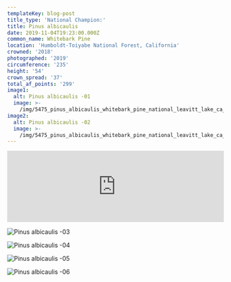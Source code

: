 ```yaml
---
templateKey: blog-post
title_type: 'National Champion:'
title: Pinus albicaulis
date: 2019-11-04T19:23:00.000Z
common_name: Whitebark Pine
location: 'Humboldt-Toiyabe National Forest, California'
crowned: '2018'
photographed: '2019'
circumference: '235'
height: '54'
crown_spread: '37'
total_af_points: '299'
image1:
  alt: Pinus albicaulis -01
  image: >-
    /img/5475_pinus_albicaulis_whitebark_pine_national_leavitt_lake_ca_american_forests_brian_kelley_crown_backside.jpg
image2:
  alt: Pinus albicaulis -02
  image: >-
    /img/5475_pinus_albicaulis_whitebark_pine_national_leavitt_lake_ca_american_forests_brian_kelley_full.jpg
---
```

<iframe width="100%" height="166" scrolling="no" frameborder="no" allow="autoplay" src="https://w.soundcloud.com/player/?url=https%3A//api.soundcloud.com/tracks/726925939&color=%23ff5500&auto_play=false&hide_related=false&show_comments=true&show_user=true&show_reposts=false&show_teaser=true"></iframe>

![Pinus albicaulis -03](/img/5475_pinus_albicaulis_whitebark_pine_national_leavitt_lake_ca_american_forests_brian_kelley.jpg)

![Pinus albicaulis -04](/img/5475_pinus_albicaulis_whitebark_pine_national_leavitt_lake_ca_american_forests_brian_kelley_cone.jpg)

![Pinus albicaulis -05](/img/5475_pinus_albicaulis_whitebark_pine_national_leavitt_lake_ca_american_forests_brian_kelley_needles.jpg)

![Pinus albicaulis -06](/img/5475_pinus_albicaulis_whitebark_pine_national_leavitt_lake_ca_american_forests_brian_kelley_scale.jpg)
